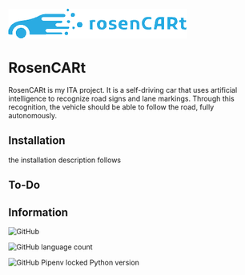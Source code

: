 
![Logo](assets/image/rosencart-wide2-transparent.png)


# RosenCARt

RosenCARt is my ITA project. It is a self-driving car that uses artificial intelligence to recognize road signs and lane markings. Through this recognition, the vehicle should be able to follow the road, fully autonomously.


## Installation

the installation description follows

## To-Do


## Information

![GitHub](https://img.shields.io/github/license/Rosencart/rosenCARt?style=for-the-badge)

![GitHub language count](https://img.shields.io/github/languages/count/Rosencart/rosenCARt?style=for-the-badge)

![GitHub Pipenv locked Python version](https://img.shields.io/github/pipenv/locked/python-version/Rosencart/rosenCARt/main?style=for-the-badge)

